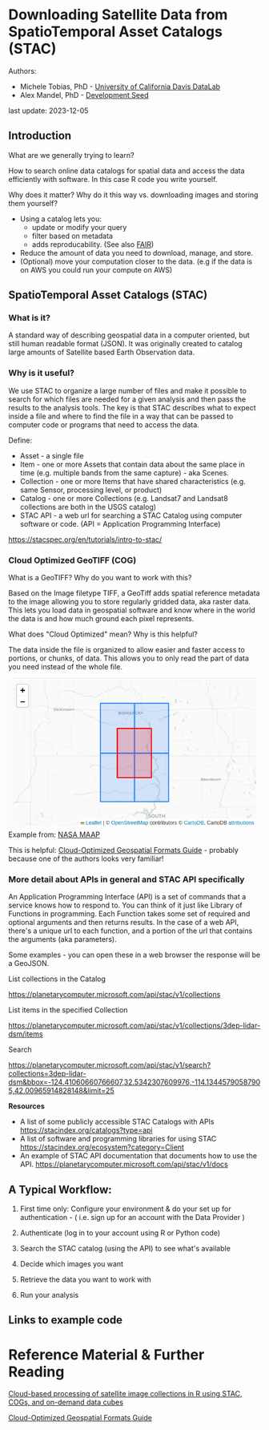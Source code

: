 # Downloading Satellite Data from SpatioTemporal Asset Catalogs (STAC)

Authors: 

* Michele Tobias, PhD - [University of California Davis DataLab](https://datalab.ucdavis.edu/)
* Alex Mandel, PhD - [Development Seed](https://developmentseed.org/)

last update: 2023-12-05



## Introduction

What are we generally trying to learn?

How to search online data catalogs for spatial data and access the data efficiently with software. In this case R code you write yourself.

Why does it matter? Why do it this way vs. downloading images and storing them yourself?

- Using a catalog lets you: 
    - update or modify your query
    - filter based on metadata
    - adds reproducability. (See also [FAIR](https://www.go-fair.org/fair-principles/))
- Reduce the amount of data you need to download, manage, and store.
- (Optional) move your computation closer to the data. (e.g if the data is on AWS you could run your compute on AWS)


## SpatioTemporal Asset Catalogs (STAC)

### What is it?

A standard way of describing geospatial data in a computer oriented, but still human readable format (JSON). It was originally created to catalog large amounts of Satellite based Earth Observation data.

### Why is it useful?
We use STAC to organize a large number of files and make it possible to search for which files are needed for a given analysis and then pass the results to the analysis tools. The key is that STAC describes what to expect inside a file and where to find the file in a way that can be passed to computer code or programs that need to access the data.

Define: 

* Asset - a single file
* Item - one or more Assets that contain data about the same place in time (e.g. multiple bands from the same capture) - aka Scenes. 
* Collection - one or more Items that have shared characteristics (e.g. same Sensor, processing level, or product)
* Catalog - one or more Collections (e.g. Landsat7 and Landsat8 collections are both in the USGS catalog)
* STAC API - a web url for searching a STAC Catalog using computer software or code.  (API = Application Programming Interface)

https://stacspec.org/en/tutorials/intro-to-stac/

### Cloud Optimized GeoTIFF (COG)

What is a GeoTIFF? Why do you want to work with this?

Based on the Image filetype TIFF, a GeoTiff adds spatial reference metadata to the image allowing you to store regularly gridded data, aka raster data. This lets you load data in geospatial software and know where in the world the data is and how much ground each pixel represents. 

What does "Cloud Optimized" mean? Why is this helpful?

The data inside the file is organized to allow easier and faster access to portions, or chunks, of data. This allows you to only read the part of data you need instead of the whole file.

![](img/COG_partial_overlap.png)
Example from: [NASA MAAP](https://docs.maap-project.org/en/latest/technical_tutorials/access/accessing_cod.html)

This is helpful: [Cloud-Optimized Geospatial Formats Guide](https://guide.cloudnativegeo.org/) - probably because one of the authors looks very familiar!


### More detail about APIs in general and STAC API specifically

An Application Programming Interface (API) is a set of commands that a service knows how to respond to. You can think of it just like Library of Functions in programming. Each Function takes some set of required and optional arguments and then returns results. In the case of a web API, there's a unique url to each function, and a portion of the url that contains the arguments (aka parameters).

Some examples - you can open these in a web browser the response will be a GeoJSON.

List collections in the Catalog

https://planetarycomputer.microsoft.com/api/stac/v1/collections


List items in the specified Collection

https://planetarycomputer.microsoft.com/api/stac/v1/collections/3dep-lidar-dsm/items


Search

https://planetarycomputer.microsoft.com/api/stac/v1/search?collections=3dep-lidar-dsm&bbox=-124.41060660766607,32.5342307609976,-114.13445790587905,42.00965914828148&limit=25


**Resources**

- A list of some publicly accessible STAC Catalogs with APIs https://stacindex.org/catalogs?type=api
- A list of software and programming libraries for using STAC https://stacindex.org/ecosystem?category=Client
- An example of STAC API documentation that documents how to use the API. https://planetarycomputer.microsoft.com/api/stac/v1/docs

## A Typical Workflow:

1. First time only: Configure your environment & do your set up for authentication - ( i.e. sign up for an account with the Data Provider )

1. Authenticate (log in to your account using R or Python code)

1. Search the STAC catalog (using the API) to see what's available

1. Decide which images you want

1. Retrieve the data you want to work with

1. Run your analysis



## Links to example code












# Reference Material & Further Reading

[Cloud-based processing of satellite image collections in R using STAC, COGs, and on-demand data cubes](https://r-spatial.org/r/2021/04/23/cloud-based-cubes.html)

[Cloud-Optimized Geospatial Formats Guide](https://guide.cloudnativegeo.org/)
